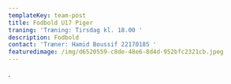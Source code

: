 ```yaml
---
templateKey: team-post
title: Fodbold U17 Piger
traning: 'Træning: Tirsdag kl. 18.00 '
description: Fodbold
contact: 'Træner: Hamid Boussif 22170185 '
featuredimage: /img/d6520559-c8de-48e6-8d4d-952bfc2321cb.jpeg
---
```

.
